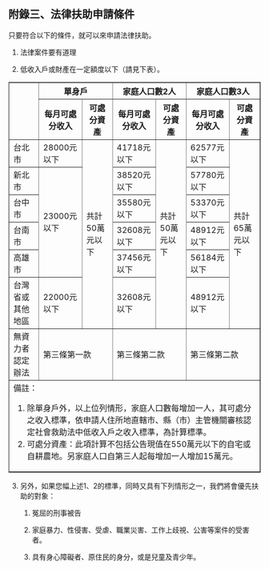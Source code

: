 ## 附錄三、法律扶助申請條件

只要符合以下的條件，就可以來申請法律扶助。

1. 法律案件要有道理

2. 低收入戶或財產在一定額度以下（請見下表）。

  <table border="1">
    <thead>
      <tr>
        <th rowspan="2"> </th>
        <th colspan="2">單身戶</th>
        <th colspan="2">家庭人口數2人</th>
        <th colspan="2">家庭人口數3人</th>
      </tr>
      <tr>
        <th>每月可處分收入</th>
        <th>可處分資產</th>
        <th>每月可處分收入</th>
        <th>可處分資產</th>
        <th>每月可處分收入</th>
        <th>可處分資產</th>
      </tr>
    </thead>
    <tbody>
      <tr>
        <td>台北市</td>
        <td>28000元以下</td>
        <td rowspan="6">共計50萬元以下</td>
        <td>41718元以下</td>
        <td rowspan="6">共計50萬元以下</td>
        <td>62577元以下</td>
        <td rowspan="6">共計65萬元以下</td>
      </tr>
      <tr>
        <td>新北市</td>
        <td rowspan="4">23000元以下</td>
        <td>38520元以下</td>
        <td>57780元以下</td>
      </tr>
      <tr>
        <td>台中市</td>
        <td>35580元以下</td>
        <td>53370元以下</td>
      </tr>
      <tr>
        <td>台南市</td>
        <td>32608元以下</td>
        <td>48912元以下</td>
      </tr>
      <tr>
        <td>高雄市</td>
        <td>37456元以下</td>
        <td>56184元以下</td>
      </tr>
      <tr>
        <td>台灣省或其他地區</td>
        <td>22000元以下</td>
        <td>32608元以下</td>
        <td>48912元以下</td>
      </tr>
      <tr>
        <td>無資力者認定辦法</td>
        <td colspan="2">第三條第一款</td>
        <td colspan="2">第三條第二款</td>
        <td colspan="2">第三條第二款</td>
      </tr>
      <tr>
        <td colspan="7">
          備註：
          <ol>
            <li>除單身戶外，以上位列情形，家庭人口數每增加一人，其可處分之收入標準，依申請人住所地直轄市、縣（市）主管機關審核認定社會救助法中低收入戶之收入標準，為計算標準。</li>
            <li>可處分資產：此項計算不包括公告現值在550萬元以下的自宅或自耕農地。另家庭人口自第三人起每增加一人增加15萬元。</li>
          </ol>
        </td>
      </tr>
    </tbody>
  </table>


3. 另外，如果您幅上述1、2的標準，同時又具有下列情形之一，我們將會優先扶助的對象：

   1. 冤屈的刑事被告

   2. 家庭暴力、性侵害、受虐、職業災害、工作上歧視、公害等案件的受害者。

   3. 具有身心障礙者、原住民的身分，或是兒童及青少年。

